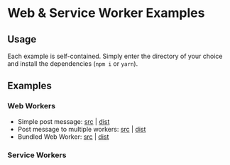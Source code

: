 # Web & Service Worker Examples

## Usage

Each example is self-contained. Simply enter the directory of your choice and install the dependencies (`npm i` or `yarn`).

## Examples

### Web Workers

* Simple post message: [src](./simplePostMessage/src) | [dist](./simplePostMessage/dist)
* Post message to multiple workers: [src](./postMessage/src) | [dist](./postMessage/dist)
* Bundled Web Worker: [src](./bundledWebWorker/src) | [dist](./bundledWebWorker/dist)

### Service Workers